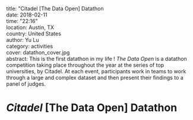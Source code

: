 title:    "Citadel [The Data Open] Datathon  
date:    2018-02-11  
time:    "22:16"  
location:    Austin, TX  
country:    United States  
author:    Yu Lu  
category:    activities  
cover:    datathon_cover.jpg  
abstract:  This is the first datathon in my life ! *The Data Open* is a datathon competition taking place throughout the year at the series of top universities, by Citadel. At each event, participants work in teams to work through a large and complex dataset and then present their findings to a panel of judges. 

# *Citadel* [The Data Open] Datathon  

